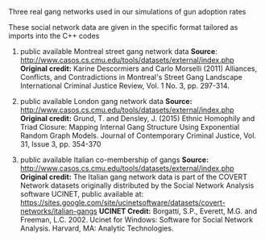 Three real gang networks used in our simulations of gun adoption rates

These social network data are given in the specific format tailored as imports into the C++ codes

1. public available Montreal street gang network data
**Source**: http://www.casos.cs.cmu.edu/tools/datasets/external/index.php
**Original credit:**
Karine Descormiers and Carlo Morselli (2011) Alliances, Conflicts, and Contradictions in Montreal's Street Gang Landscape International Criminal Justice Review, Vol. 1 No. 3, pp. 297-314.

   
2. public available London gang network data
  **Source:** http://www.casos.cs.cmu.edu/tools/datasets/external/index.php
   **Original credit:**
   Grund, T. and Densley, J. (2015) Ethnic Homophily and Triad Closure: Mapping Internal Gang Structure Using Exponential Random Graph Models. Journal of Contemporary Criminal Justice, Vol. 31, Issue 3, pp. 354-370

3. public available Italian co-membership of gangs
 **Source:** http://www.casos.cs.cmu.edu/tools/datasets/external/index.php
 **Original credit:** The Italian gang network data is part of the COVERT Network datasets originally distributed by the Social Network Analysis software UCINET, public available at: https://sites.google.com/site/ucinetsoftware/datasets/covert-networks/italian-gangs
**UCINET Credit:** Borgatti, S.P., Everett, M.G. and Freeman, L.C. 2002. Ucinet for Windows: Software for Social Network Analysis. Harvard, MA: Analytic Technologies. 


